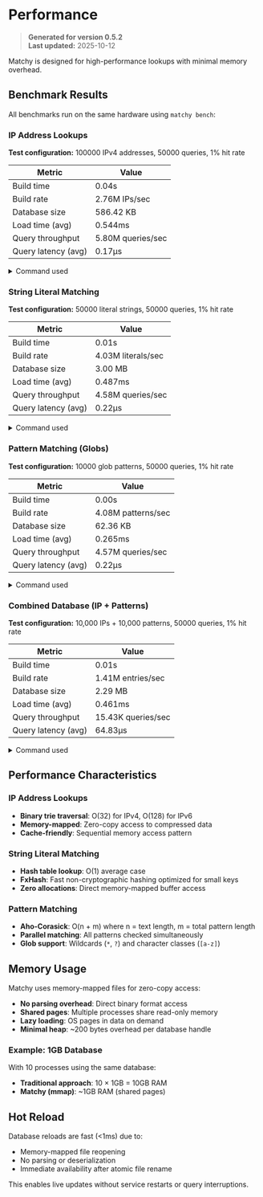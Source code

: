 # Performance

<style>
table {
    margin-left: 0;
    margin-right: auto;
}
</style>

> **Generated for version 0.5.2**  
> **Last updated:** 2025-10-12

Matchy is designed for high-performance lookups with minimal memory overhead.

## Benchmark Results

All benchmarks run on the same hardware using `matchy bench`:

### IP Address Lookups

**Test configuration:** 100000 IPv4 addresses, 50000 queries, 1% hit rate

| Metric | Value |
|--------|-------|
| Build time | 0.04s |
| Build rate | 2.76M IPs/sec |
| Database size | 586.42 KB |
| Load time (avg) | 0.544ms |
| Query throughput | 5.80M queries/sec |
| Query latency (avg) | 0.17µs |

<details>
<summary>Command used</summary>

```bash
matchy bench ip -n 100000 --query-count 50000 --hit-rate 1 --trusted
```
</details>

### String Literal Matching

**Test configuration:** 50000 literal strings, 50000 queries, 1% hit rate

| Metric | Value |
|--------|-------|
| Build time | 0.01s |
| Build rate | 4.03M literals/sec |
| Database size | 3.00 MB |
| Load time (avg) | 0.487ms |
| Query throughput | 4.58M queries/sec |
| Query latency (avg) | 0.22µs |

<details>
<summary>Command used</summary>

```bash
matchy bench literal -n 50000 --query-count 50000 --hit-rate 1 --trusted
```
</details>

### Pattern Matching (Globs)

**Test configuration:** 10000 glob patterns, 50000 queries, 1% hit rate

| Metric | Value |
|--------|-------|
| Build time | 0.00s |
| Build rate | 4.08M patterns/sec |
| Database size | 62.36 KB |
| Load time (avg) | 0.265ms |
| Query throughput | 4.57M queries/sec |
| Query latency (avg) | 0.22µs |

<details>
<summary>Command used</summary>

```bash
matchy bench pattern -n 10000 --query-count 50000 --hit-rate 1 --trusted --pattern-style mixed
```
</details>

### Combined Database (IP + Patterns)

**Test configuration:** 10,000 IPs + 10,000 patterns, 50000 queries, 1% hit rate

| Metric | Value |
|--------|-------|
| Build time | 0.01s |
| Build rate | 1.41M entries/sec |
| Database size | 2.29 MB |
| Load time (avg) | 0.461ms |
| Query throughput | 15.43K queries/sec |
| Query latency (avg) | 64.83µs |

<details>
<summary>Command used</summary>

```bash
matchy bench combined -n 20000 --query-count 50000 --hit-rate 1 --trusted --pattern-style mixed
```
</details>

## Performance Characteristics

### IP Address Lookups

- **Binary trie traversal**: O(32) for IPv4, O(128) for IPv6
- **Memory-mapped**: Zero-copy access to compressed data
- **Cache-friendly**: Sequential memory access pattern

### String Literal Matching

- **Hash table lookup**: O(1) average case
- **FxHash**: Fast non-cryptographic hashing optimized for small keys
- **Zero allocations**: Direct memory-mapped buffer access

### Pattern Matching

- **Aho-Corasick**: O(n + m) where n = text length, m = total pattern length
- **Parallel matching**: All patterns checked simultaneously
- **Glob support**: Wildcards (`*`, `?`) and character classes (`[a-z]`)

## Memory Usage

Matchy uses memory-mapped files for zero-copy access:

- **No parsing overhead**: Direct binary format access
- **Shared pages**: Multiple processes share read-only memory
- **Lazy loading**: OS pages in data on demand
- **Minimal heap**: ~200 bytes overhead per database handle

### Example: 1GB Database

With 10 processes using the same database:

- **Traditional approach**: 10 × 1GB = 10GB RAM
- **Matchy (mmap)**: ~1GB RAM (shared pages)

## Hot Reload

Database reloads are fast (<1ms) due to:

- Memory-mapped file reopening
- No parsing or deserialization
- Immediate availability after atomic file rename

This enables live updates without service restarts or query interruptions.

